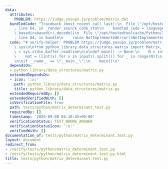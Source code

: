 ```yaml
---
data:
  attributes:
    PROBLEM: https://judge.yosupo.jp/problem/matrix_det
  bundledCode: "Traceback (most recent call last):\n  File \"/opt/hostedtoolcache/Python/3.8.5/x64/lib/python3.8/site-packages/onlinejudge_verify/documentation/build.py\"\
    , line 64, in _render_source_code_stat\n    bundled_code = language.bundle(stat.path,\
    \ basedir=basedir).decode()\n  File \"/opt/hostedtoolcache/Python/3.8.5/x64/lib/python3.8/site-packages/onlinejudge_verify/languages/python.py\"\
    , line 84, in bundle\n    raise NotImplementedError\nNotImplementedError\n"
  code: "# verify-helper: PROBLEM https://judge.yosupo.jp/problem/matrix_det\nimport\
    \ sys\n\nfrom python_library.data_structures.matrix import Matrix, det\n\ninput\
    \ = sys.stdin.buffer.readline\n\n\ndef main() -> None:\n    N = int(input())\n\
    \    mat = [[int(x) for x in input().split()] for _ in range(N)]\n    print(det(Matrix(mat)))\n\
    \n\nif __name__ == \"__main__\":\n    main()\n"
  dependsOn:
  - python_library/data_structures/matrix.py
  extendedDependsOn:
  - icon: ':x:'
    path: python_library/data_structures/matrix.py
    title: python_library/data_structures/matrix.py
  extendedRequiredBy: []
  extendedVerifiedWith: []
  isVerificationFile: true
  path: tests/python/matrix_determinant.test.py
  requiredBy: []
  timestamp: '2020-09-08 04:10:45+09:00'
  verificationStatus: TEST_WRONG_ANSWER
  verificationStatusIcon: ':x:'
  verifiedWith: []
documentation_of: tests/python/matrix_determinant.test.py
layout: document
redirect_from:
- /verify/tests/python/matrix_determinant.test.py
- /verify/tests/python/matrix_determinant.test.py.html
title: tests/python/matrix_determinant.test.py
---
```

